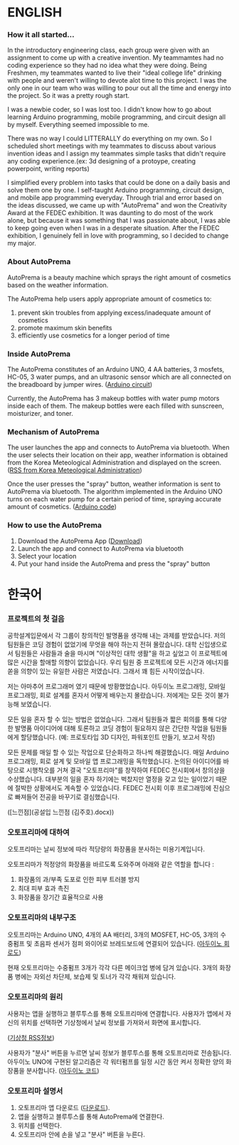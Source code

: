 # ENGLISH
### How it all started...
In the introductory engineering class, each group were given with an assignment to come up with a creative invention. My teammamtes had no coding experience so they had no idea what they were doing. Being Freshmen, my teammates wanted to live their "ideal college life" drinking with people and weren't willing to devote alot time to this project. I was the only one in our team who was willing to pour out all the time and energy into the project. So it was a pretty rough start.

I was a newbie coder, so I was lost too.
I didn't know how to go about learning Arduino programming, mobile programming, and circuit design all by myself. Everything seemed impossible to me.

There was no way I could LITTERALLY do everything on my own. So I scheduled short meetings with my teammates to discuss about various invention ideas and I assign my teammates simple tasks that didn't require any coding experience.(ex: 3d designing of a protoype, creating powerpoint, writing reports)

I simplified every problem into tasks that could be done on a daily basis and solve them one by one. I self-taught Arduino programming, circuit design, and mobile app programming everyday. Through trial and error based on the ideas discussed, we came up with "AutoPrema" and won the Creativity Award at the FEDEC exhibition. It was daunting to do most of the work alone, but because it was something that I was passionate about, I was able to keep going even when I was in a desperate situation. After the FEDEC exhibition, I genuinely fell in love with programming, so I decided to change my major.


### About AutoPrema
AutoPrema is a beauty machine which sprays the right amount of cosmetics based on the weather information.

The AutoPrema help users apply appropriate amount of cosmetics to: 
1. prevent skin troubles from applying excess/inadequate amount of cosmetics
2. promote maximum skin benefits
3. efficiently use cosmetics for a longer period of time  


### Inside AutoPrema
The AutoPrema constitutes of an Arduino UNO, 4 AA batteries, 3 mosfets, HC-05, 3 water pumps, and an ultrasonic sensor which are all connected on the breadboard by jumper wires. ([Arduino circuit](Circuit.png))

Currently, the AutoPrema has 3 makeup bottles with water pump motors inside each of them. The makeup bottles were each filled with sunscreen, moisturizer, and toner.

### Mechanism of AutoPrema
The user launches the app and connects to AutoPrema via bluetooth. When the user selects their location on their app, weather information is obtained from the Korea Meteological Administration and displayed on the screen. ([RSS from Korea Meteological Administration](https://www.weather.go.kr/w/pop/rss-guide.do))

Once the user presses the "spray" button, weather information is sent to AutoPrema via bluetooth. The algorithm implemented in the Arduino UNO turns on each water pump for a certain period of time, spraying accurate amount of cosmetics. ([Arduino code](Arduino.ino))

### How to use the AutoPrema
1. Download the AutoPrema App ([Download](Mobile_App.aia))
2. Launch the app and connect to AutoPrema via bluetooth 
3. Select your location
4. Put your hand inside the AutoPrema and press the "spray" button



# 한국어 
### 프로젝트의 첫 걸음
공학설계입문에서 각 그룹이 창의적인 발명품을 생각해 내는 과제를 받았습니다. 저의 팀원들은 코딩 경험이 없었기에 무엇을 해야 하는지 전혀 몰랐습니다. 대학 신입생으로서 팀원들은 사람들과 술을 마시며 "이상적인 대학 생활"을 하고 싶었고 이 프로젝트에 많은 시간을 할애할 의향이 없었습니다. 우리 팀원 중 프로젝트에 모든 시간과 에너지를 쏟을 의향이 있는 유일한 사람은 저였습니다. 그래서 꽤 힘든 시작이었습니다.

저는 아마추어 프로그래머 였기 때문에 방황했었습니다.
아두이노 프로그래밍, 모바일 프로그래밍, 회로 설계를 혼자서 어떻게 배우는지 몰랐습니다. 저에게는 모든 것이 불가능해 보였습니다.

모든 일을 혼자 할 수 있는 방법은 없었습니다. 그래서 팀원들과 짧은 회의를 통해 다양한 발명품 아이디어에 대해 토론하고 코딩 경험이 필요하지 않은 간단한 작업을 팀원들에게 할당했습니다. (예: 프로토타입 3D 디자인, 파워포인트 만들기, 보고서 작성)

모든 문제를 매일 할 수 있는 작업으로 단순화하고 하나씩 해결했습니다. 매일 Arduino 프로그래밍, 회로 설계 및 모바일 앱 프로그래밍을 독학했습니다. 논의된 아이디어를 바탕으로 시행착오를 거쳐 결국 "오토프리마"를 창작하여 FEDEC 전시회에서 창의상을 수상했습니다. 대부분의 일을 혼자 하기에는 벅찼지만 열정을 갖고 있는 일이었기 때문에 절박한 상황에서도 계속할 수 있었습니다. FEDEC 전시회 이후 프로그래밍에 진심으로 빠져들어 전공을 바꾸기로 결심했습니다.

([느낀점](공설입 느낀점 (김주호).docx))

### 오토프리마에 대하여
오토프리마는 날씨 정보에 따라 적당량의 화장품을 분사하는 미용기계입니다.

오토프리마가 적정양의 화장품을 바르도록 도와주며 아래와 같은 역할을 합니다 :
1. 화장품의 과/부족 도포로 인한 피부 트러블 방지
2. 최대 피부 효과 촉진
3. 화장품을 장기간 효율적으로 사용



### 오토프리마의 내부구조
오토프리마는 Arduino UNO, 4개의 AA 배터리, 3개의 MOSFET, HC-05, 3개의 수중펌프 및 초음파 센서가 점퍼 와이어로 브레드보드에 연결되어 있습니다. ([아두이노 회로도](Circuit.png))

현재 오토프리마는 수중펌프 3개가 각각 다른 메이크업 병에 담겨 있습니다. 3개의 화장품 병에는 자외선 차단제, 보습제 및 토너가 각각 채워져 있습니다.


### 오토프리마의 원리 
사용자는 앱을 실행하고 블루투스를 통해 오토프리마에 연결합니다. 사용자가 앱에서 자신의 위치를 선택하면 기상청에서 날씨 정보를 가져와서 화면에 표시합니다.

([기상청 RSS정보](https://www.weather.go.kr/w/pop/rss-guide.do))


사용자가 "분사" 버튼을 누르면 날씨 정보가 블루투스를 통해 오토프리마로 전송됩니다. 아두이노 UNO에 구현된 알고리즘은 각 워터펌프를 일정 시간 동안 켜서 정확한 양의 화장품을 분사합니다.  ([아두이노 코드](Arduino.ino))

### 오토프리마 설명서
1. 오토프리마 앱 다운로드 ([다운로드](Mobile_App.aia)).
2. 앱을 실행하고 블루투스를 통해 AutoPrema에 연결한다.
3. 위치를 선택한다.
4. 오토프리마 안에 손을 넣고 "분사" 버튼을 누른다.  

